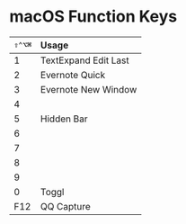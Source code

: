 # macOS Function Keys

| <kbd>⇧⌃⌥⌘</kbd> | Usage |
|:--|:--|
| 1 | TextExpand Edit Last |
| 2 | Evernote Quick |
| 3 | Evernote New Window |
| 4 |  |
| 5 | Hidden Bar |
| 6 |  |
| 7 |  |
| 8 |  |
| 9 |  |
| 0 | Toggl |
| F12 | QQ Capture |
